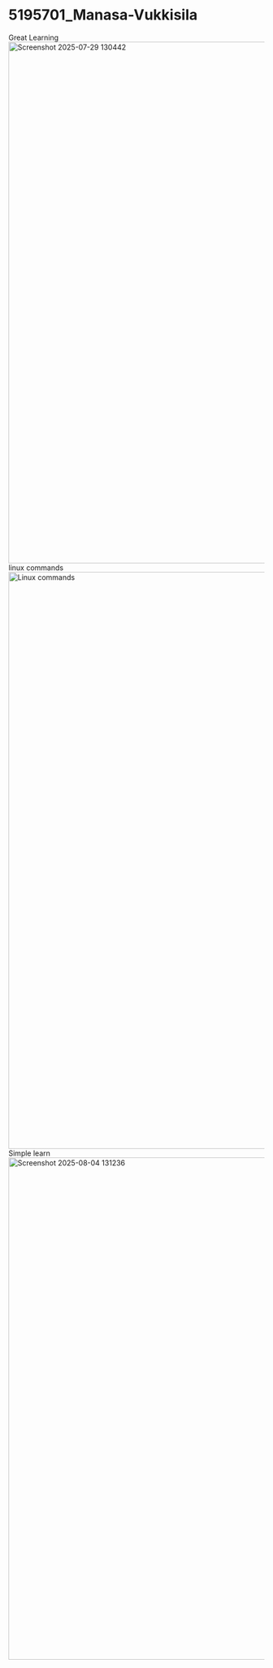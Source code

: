 # 5195701_Manasa-Vukkisila
Great Learning
<img width="1891" height="1026" alt="Screenshot 2025-07-29 130442" src="https://github.com/user-attachments/assets/0fbaaaa3-44d2-4333-8874-6e9eee86acab" />
linux commands
<img width="1919" height="1135" alt="Linux commands" src="https://github.com/user-attachments/assets/e011d76a-0a39-4918-90a0-f1703f385de5" />
Simple learn
<img width="1404" height="988" alt="Screenshot 2025-08-04 131236" src="https://github.com/user-attachments/assets/ff547300-3dbf-4007-add2-9d20f2293b0d" />
